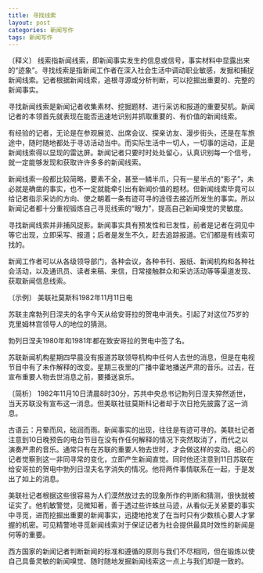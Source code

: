 ```yaml
---
title: 寻找线索
layout: post
categories: 新闻写作
tags: 新闻写作
---
```


〔释义〕 线索指新闻线索，即新闻事实发生的信息或信号，事实材料中显露出来的“迹象”。寻找线索是指新闻工作者在深入社会生活中调动职业敏感，发掘和捕捉新闻线索。记者根据新闻线索，追根寻源或分析判断，可以挖掘出重要的、完整的新闻事实。

寻找新闻线索是新闻记者收集素材、挖掘题材、进行采访和报道的重要契机。新闻记者的本领首先就表现在能否迅速地识别并抓取重要的、有价值的新闻线索。

有经验的记者，无论是在参观展览、出席会议、探亲访友、漫步街头，还是在车旅途中，随时随地都处于寻访活动当中。而实际生活中一切人，一切事的运动，正是新闻线索得以显现的雷达屏。新闻记者只要时时处处留心，认真识别每一个信号，就一定能够发现和获取许许多多的新闻线索。

新闻线索一般都比较简略，要素不全，甚至一鳞半爪，只有一星半点的“影子”，未必就是确凿的事实，也不一定就能牵引出有新闻价值的题材。但新闻线索毕竟可以给记者指示采访的方向、使之朝着一条有迹可寻的途径去接近所发生的事实。所以新闻记者都十分重视锻炼自己寻觅线索的“眼力”，提高自己新闻嗅觉的灵敏度。

寻找新闻线索并非捕风捉影。新闻事实具有预发性和已发性，前者是记者在洞见中等它出现，立即采写、报道；后者是发生不久，赶去追踪报道。它们都是有线索可找的。

新闻工作者可以从各级领导部门，各种会议，各种书刊、报纸、新闻机构和各种社会活动，以及通讯员、读者来稿、来信，日常接触群众和采访活动等等渠道发现、获取新闻信息线索。

〔示例〕 美联社莫斯科1982年11月11日电

苏联主席勃列日涅夫的名字今天从给安哥拉的贺电中消失。引起了对这位75岁的克里姆林宫领导人的地位的猜测。

勃列日涅夫1980年和1981年都在致安哥拉的贺电中签了名。

苏联新闻机构星期四早晨没有报道苏联领导机构中任何人去世的消息，但是在电视节目中有了未作解释的改变。星期三夜里的广播中霍地播送严肃的音乐。过去，在宣布重要人物去世消息之前，要播送哀乐。

〔简析〕 1982年11月10日清晨8时30分，苏共中央总书记勃列日涅夫猝然逝世，当天苏联没有宣布这一消息。但美联社驻莫斯科记者却于次日抢先披露了这一消息。

古语云：月晕而风，础润而雨。新闻事实的出现，往往是有迹可寻的。美联社记者注意到10日晚预告的电台节目在没有作任何解释的情况下突然取消了，而代之以演奏严肃的音乐。通常只有在苏联的重要人物去世时，才会做这样的变动。细心的记者觉察到这一非同寻常的变化，立即产生新闻直觉。同时他还注意到11日苏联在给安哥拉的贺电中勃列日涅夫名字消失的情况。他将两件事情联系在一起，于是发出了如上的消息。

美联社记者根据这些很容易为人们漠然放过去的现象所作的判断和猜测，很快就被证实了。他机敏警觉，见微知著，善于透过些许蛛丝马迹，从看似无关紧要的事实中寻觅，进而挖掘出重要的新闻事实，迅捷地抢发了在当时只有少数核心要人才掌握的机密。可见精警地寻觅新闻线索对于保证记者为社会提供最具时效性的新闻是何等的重要。

西方国家的新闻记者判断新闻的标准和遵循的原则与我们不尽相同，但在锻炼以使自己具备灵敏的新闻嗅觉、随时随地发掘新闻线索这一点上与我们却是一致的。 